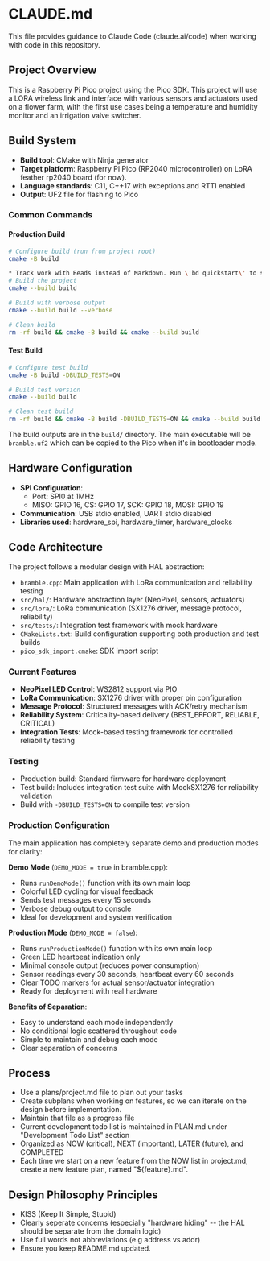 # CLAUDE.md

This file provides guidance to Claude Code (claude.ai/code) when working with code in this repository.

## Project Overview

This is a Raspberry Pi Pico project using the Pico SDK. This project will use a LORA wireless link and interface with various sensors and actuators used on a flower farm, with the first use cases being a temperature and humidity monitor and an irrigation valve switcher.

## Build System

- **Build tool**: CMake with Ninja generator
- **Target platform**: Raspberry Pi Pico (RP2040 microcontroller) on LoRA feather rp2040 board (for now).
- **Language standards**: C11, C++17 with exceptions and RTTI enabled
- **Output**: UF2 file for flashing to Pico

### Common Commands

#### Production Build
```bash
# Configure build (run from project root)
cmake -B build

* Track work with Beads instead of Markdown. Run \'bd quickstart\' to see how.
# Build the project
cmake --build build

# Build with verbose output
cmake --build build --verbose

# Clean build
rm -rf build && cmake -B build && cmake --build build
```

#### Test Build
```bash
# Configure test build
cmake -B build -DBUILD_TESTS=ON

# Build test version
cmake --build build

# Clean test build
rm -rf build && cmake -B build -DBUILD_TESTS=ON && cmake --build build
```

The build outputs are in the `build/` directory. The main executable will be `bramble.uf2` which can be copied to the Pico when it's in bootloader mode.

## Hardware Configuration

- **SPI Configuration**: 
  - Port: SPI0 at 1MHz
  - MISO: GPIO 16, CS: GPIO 17, SCK: GPIO 18, MOSI: GPIO 19
- **Communication**: USB stdio enabled, UART stdio disabled
- **Libraries used**: hardware_spi, hardware_timer, hardware_clocks

## Code Architecture

The project follows a modular design with HAL abstraction:
- `bramble.cpp`: Main application with LoRa communication and reliability testing
- `src/hal/`: Hardware abstraction layer (NeoPixel, sensors, actuators)
- `src/lora/`: LoRa communication (SX1276 driver, message protocol, reliability)
- `src/tests/`: Integration test framework with mock hardware
- `CMakeLists.txt`: Build configuration supporting both production and test builds
- `pico_sdk_import.cmake`: SDK import script

### Current Features
- **NeoPixel LED Control**: WS2812 support via PIO
- **LoRa Communication**: SX1276 driver with proper pin configuration
- **Message Protocol**: Structured messages with ACK/retry mechanism  
- **Reliability System**: Criticality-based delivery (BEST_EFFORT, RELIABLE, CRITICAL)
- **Integration Tests**: Mock-based testing framework for controlled reliability testing

### Testing
- Production build: Standard firmware for hardware deployment
- Test build: Includes integration test suite with MockSX1276 for reliability validation
- Build with `-DBUILD_TESTS=ON` to compile test version

### Production Configuration
The main application has completely separate demo and production modes for clarity:

**Demo Mode** (`DEMO_MODE = true` in bramble.cpp):
- Runs `runDemoMode()` function with its own main loop
- Colorful LED cycling for visual feedback
- Sends test messages every 15 seconds
- Verbose debug output to console
- Ideal for development and system verification

**Production Mode** (`DEMO_MODE = false`):
- Runs `runProductionMode()` function with its own main loop
- Green LED heartbeat indication only
- Minimal console output (reduces power consumption)
- Sensor readings every 30 seconds, heartbeat every 60 seconds
- Clear TODO markers for actual sensor/actuator integration
- Ready for deployment with real hardware

**Benefits of Separation**:
- Easy to understand each mode independently
- No conditional logic scattered throughout code
- Simple to maintain and debug each mode
- Clear separation of concerns

## Process

* Use a plans/project.md file to plan out your tasks
* Create subplans when working on features, so we can iterate on the design before implementation.
* Maintain that file as a progress file
* Current development todo list is maintained in PLAN.md under "Development Todo List" section
* Organized as NOW (critical), NEXT (important), LATER (future), and COMPLETED
* Each time we start on a new feature from the NOW list in project.md, create a new feature plan, named "${feature}.md".

## Design Philosophy Principles
* KISS (Keep It Simple, Stupid)
* Clearly seperate concerns (especially "hardware hiding" -- the HAL should be separate from the domain logic)
* Use full words not abbreviations (e.g address vs addr)
* Ensure you keep README.md updated.

